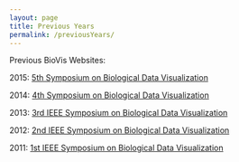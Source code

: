 ```yaml
---
layout: page
title: Previous Years
permalink: /previousYears/
---
```

Previous BioVis Websites:

2015: [5th Symposium on Biological Data Visualization](http://biovis.github.io/archived_content/year/2015/news.html)

2014: [4th Symposium on Biological Data Visualization](http://biovis.github.io/archived_content/year/2014/about.html)

2013: [3rd IEEE Symposium on Biological Data Visualization](http://biovis.github.io/archived_content/year/2013/about.html)

2012: [2nd IEEE Symposium on Biological Data Visualization](http://biovis.github.io/archived_content/year/2012/about.html)

2011: [1st IEEE Symposium on Biological Data Visualization](http://biovis.github.io/archived_content/2011/index.html)
